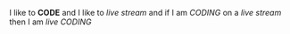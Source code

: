 I like to  **CODE** and I like to _live stream_ and if I am _CODING_ on a *live stream* then I am _*live CODING*_
